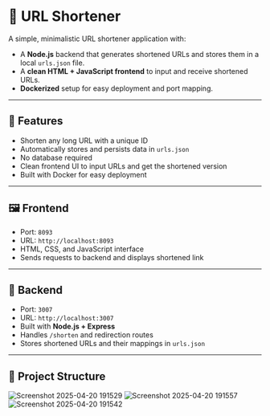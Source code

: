 # 🔗 URL Shortener

A simple, minimalistic URL shortener application with:
- A **Node.js** backend that generates shortened URLs and stores them in a local `urls.json` file.
- A **clean HTML + JavaScript frontend** to input and receive shortened URLs.
- **Dockerized** setup for easy deployment and port mapping.

---

## 🚀 Features

- Shorten any long URL with a unique ID
- Automatically stores and persists data in `urls.json`
- No database required
- Clean frontend UI to input URLs and get the shortened version
- Built with Docker for easy deployment

---

## 🖼️ Frontend

- Port: `8093`
- URL: `http://localhost:8093`
- HTML, CSS, and JavaScript interface
- Sends requests to backend and displays shortened link

---

## 🧠 Backend

- Port: `3007`
- URL: `http://localhost:3007`
- Built with **Node.js + Express**
- Handles `/shorten` and redirection routes
- Stores shortened URLs and their mappings in `urls.json`

---

## 📂 Project Structure
![Screenshot 2025-04-20 191529](https://github.com/user-attachments/assets/5d533816-9693-49f0-9907-25545f889f3a)
![Screenshot 2025-04-20 191557](https://github.com/user-attachments/assets/d23be3f8-0006-43c2-b11a-25aae6fc17e6)
![Screenshot 2025-04-20 191542](https://github.com/user-attachments/assets/385e8216-412e-437d-bfbf-d53ad9849953)

